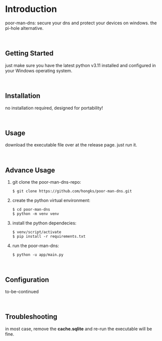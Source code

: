 # Introduction

poor-man-dns: secure your dns and protect your devices on windows. the pi-hole alternative.

&nbsp;

## Getting Started

just make sure you have the latest python v3.11 installed and configured in your Windows operating system.

&nbsp;

## Installation

no installation required, designed for portability!

&nbsp;

## Usage

download the executable file over at the release page.
just run it.

&nbsp;

## Advance Usage


1. git clone the poor-man-dns-repo:

   ```
   $ git clone https://github.com/hongks/poor-man-dns.git
   ```

2. create the python virtual environment:

   ```
   $ cd poor-man-dns
   $ python -m venv venv
   ```

3. install the python dependecies:

   ```
   $ venv/script/activate
   $ pip install -r requirements.txt
   ```

4. run the poor-man-dns:

   ```
   $ python -u app/main.py
   ```

&nbsp;

## Configuration

to-be-continued

&nbsp;

## Troubleshooting

in most case, remove the **cache.sqlite** and re-run the executable will be fine.

&nbsp;
